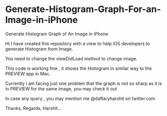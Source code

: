 Generate-Histogram-Graph-For-an-Image-in-iPhone
===============================================

Generate Histogram Graph of An Image in iPhone

Hi I have created this repository with a view to help iOS developers to generate Histogram from Image.

You need to change the viewDidLoad method to change image.

This code is working fine , it shows the Histogram in similar way to the PREVIEW app in Mac.

Currently I am facing just one problem that the graph is not so sharp as it is in PREVIEW for the same image, you may check it out

In case any query , you may mention me @daftaryharshit on twitter.com

Thanks,
Regards, 
Harshit...